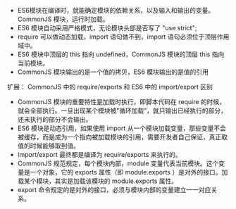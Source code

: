 - ES6模块在编译时，就能确定模块的依赖关系，以及输入和输出的变量。CommonJS 模块，运行时加载。
- ES6 模块自动采用严格模式，无论模块头部是否写了 "use strict";
- require 可以做动态加载，import 语句做不到，import 语句必须位于顶层作用域中。
- ES6 模块中顶层的 this 指向 undefined，CommonJS 模块的顶层 this 指向当前模块。
- CommonJS 模块输出的是一个值的拷贝，ES6 模块输出的是值的引用

扩展： CommonJS 中的 require/exports 和 ES6 中的 import/export 区别
- CommonJS 模块的重要特性是加载时执行，即脚本代码在 require 的时候，就会全部执行。一旦出现某个模块被”循环加载”，就只输出已经执行的部分，还未执行的部分不会输出。
- ES6 模块是动态引用，如果使用 import 从一个模块加载变量，那些变量不会被缓存，而是成为一个指向被加载模块的引用，需要开发者自己保证，真正取值的时候能够取到值。
- import/export 最终都是编译为 require/exports 来执行的。
- CommonJS 规范规定，每个模块内部，module 变量代表当前模块。这个变量是一个对象，它的 exports 属性（即 module.exports ）是对外的接口。加载某个模块，其实是加载该模块的 module.exports 属性。
- export 命令规定的是对外的接口，必须与模块内部的变量建立一一对应关系。

